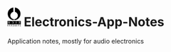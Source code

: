 # <img src="/img/nhfull_tiny.png" alt="noizHARDWARE logo" width="30"/>    Electronics-App-Notes

Application notes, mostly for audio electronics
